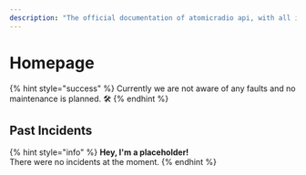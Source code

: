 ```yaml
---
description: "The official documentation of atomicradio api, with all information about usage and upcoming maintenance. \U0001F36D"
---
```


# Homepage

{% hint style="success" %}
Currently we are not aware of any faults and no maintenance is planned. 🛠️
{% endhint %}

##  Past Incidents

{% hint style="info" %}
**Hey, I'm a placeholder!**  
There were no incidents at the moment.
{% endhint %}



